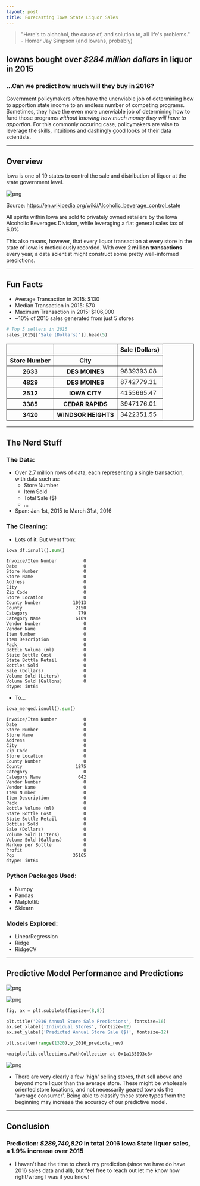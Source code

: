 ```yaml
---
layout: post
title: Forecasting Iowa State Liquor Sales
---
```



> "Here's to alchohol, the cause of, and solution to, all life's problems." - Homer Jay Simpson (and Iowans, probably)

## Iowans bought over *\$284 million dollars* in liquor in 2015
### ...Can we predict how much will they buy in 2016?

Government policymakers often have the unenviable job of determining how to apportion state income to an endless number of competing programs. Sometimes, they have the even more unenviable job of determining how to fund those programs *without knowing how much money they will have to apportion*. For this commonly occuring case, policymakers are wise to leverage the skills, intuitions and dashingly good looks of their data scientists.

---

## Overview

Iowa is one of 19 states to control the sale and distribution of liquor at the state government level. 

![png](../images/iowa_liquor_blog_files/Abc_1.png)

Source: https://en.wikipedia.org/wiki/Alcoholic_beverage_control_state

All spirits within Iowa are sold to privately owned retailers by the Iowa Alcoholic Beverages Division, while leveraging a flat general sales tax of 6.0% 

This also means, however, that every liquor transaction at every store in the state of Iowa is meticulously recorded. With over **2 million transactions** every year, a data scientist might construct some pretty well-informed predictions.

---

## Fun Facts

- Average Transaction in 2015:  \$130
- Median Transaction in 2015:   \$70
- Maximum Transaction in 2015:  \$106,000
- ~10% of 2015 sales generated from just 5 stores


```python
# Top 5 sellers in 2015
sales_2015[['Sale (Dollars)']].head(5)
```




<div>
<style>
    .dataframe thead tr:only-child th {
        text-align: right;
    }

    .dataframe thead th {
        text-align: left;
    }

    .dataframe tbody tr th {
        vertical-align: top;
    }
</style>
<table border="1" class="dataframe">
  <thead>
    <tr style="text-align: right;">
      <th></th>
      <th></th>
      <th>Sale (Dollars)</th>
    </tr>
    <tr>
      <th>Store Number</th>
      <th>City</th>
      <th></th>
    </tr>
  </thead>
  <tbody>
    <tr>
      <th>2633</th>
      <th>DES MOINES</th>
      <td>9839393.08</td>
    </tr>
    <tr>
      <th>4829</th>
      <th>DES MOINES</th>
      <td>8742779.31</td>
    </tr>
    <tr>
      <th>2512</th>
      <th>IOWA CITY</th>
      <td>4155665.47</td>
    </tr>
    <tr>
      <th>3385</th>
      <th>CEDAR RAPIDS</th>
      <td>3947176.01</td>
    </tr>
    <tr>
      <th>3420</th>
      <th>WINDSOR HEIGHTS</th>
      <td>3422351.55</td>
    </tr>
  </tbody>
</table>
</div>



---

## The Nerd Stuff

### The Data:

- Over 2.7 million rows of data, each representing a single transaction, with data such as:
    - Store Number
    - Item Sold
    - Total Sale (\$)
    - ...
- Span: Jan 1st, 2015 to March 31st, 2016

### The Cleaning:

- Lots of it. But went from:


```python
iowa_df.isnull().sum()
```




    Invoice/Item Number          0
    Date                         0
    Store Number                 0
    Store Name                   0
    Address                      0
    City                         0
    Zip Code                     0
    Store Location               0
    County Number            10913
    County                    2150
    Category                   779
    Category Name             6109
    Vendor Number                0
    Vendor Name                  0
    Item Number                  0
    Item Description             0
    Pack                         0
    Bottle Volume (ml)           0
    State Bottle Cost            0
    State Bottle Retail          0
    Bottles Sold                 0
    Sale (Dollars)               0
    Volume Sold (Liters)         0
    Volume Sold (Gallons)        0
    dtype: int64



- To...


```python
iowa_merged.isnull().sum()
```




    Invoice/Item Number          0
    Date                         0
    Store Number                 0
    Store Name                   0
    Address                      0
    City                         0
    Zip Code                     0
    Store Location               0
    County Number                0
    County                    1875
    Category                     0
    Category Name              642
    Vendor Number                0
    Vendor Name                  0
    Item Number                  0
    Item Description             0
    Pack                         0
    Bottle Volume (ml)           0
    State Bottle Cost            0
    State Bottle Retail          0
    Bottles Sold                 0
    Sale (Dollars)               0
    Volume Sold (Liters)         0
    Volume Sold (Gallons)        0
    Markup per Bottle            0
    Profit                       0
    Pop                      35165
    dtype: int64



### Python Packages Used:
- Numpy
- Pandas
- Matplotlib
- Sklearn

### Models Explored:
- LinearRegression
- Ridge
- RidgeCV

---

## Predictive Model Performance and Predictions

![png](../images/iowa_liquor_blog_files/model1.png)


![png](../images/iowa_liquor_blog_files/model2.png)


```python
fig, ax = plt.subplots(figsize=(8,8))

plt.title('2016 Annual Store Sale Predictions', fontsize=16)
ax.set_xlabel('Individual Stores', fontsize=12)
ax.set_ylabel('Predicted Annual Store Sale ($)', fontsize=12)

plt.scatter(range(1320),y_2016_predicts_rev)
```




    <matplotlib.collections.PathCollection at 0x1a135093c8>




![png](../images/iowa_liquor_blog_files/iowa_liquor_blog_9_1.png)


   * There are very clearly a few 'high' selling stores, that sell above and beyond more liquor than the average store. These might be wholesale oriented store locations, and not necessarily geared towards the 'average consumer'. Being able to classify these store types from the beginning may increase the accuracy of our predictive model.
   
---

## Conclusion
### Prediction: *\$289,740,820* in total 2016 Iowa State liquor sales, a 1.9% increase over 2015


- I haven't had the time to check my prediction (since we have do have 2016 sales data and all), but feel free to reach out let me know how right/wrong I was if you know!
